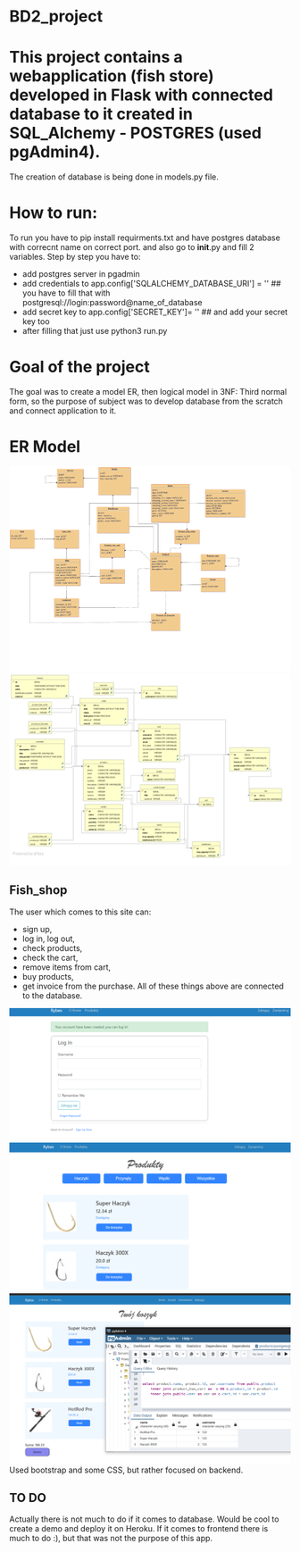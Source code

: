 # BD2_project

# This project   contains a webapplication (fish store) developed in Flask with connected database  to it created in SQL_Alchemy - POSTGRES (used pgAdmin4). 
The creation of database is being done in models.py file. 
# How to run:
To run you have to pip install requirments.txt and have postgres database with correcnt name on correct port.
and also go to __init__.py and fill 2 variables. Step by step you have to:
  - add postgres server in pgadmin
  - add credentials to app.config['SQLALCHEMY_DATABASE_URI'] = ''  ## you have to fill that with  postgresql://login:password@name_of_database
  - add secret key to app.config['SECRET_KEY']= '' ## and add your secret key too
  - after filling that just use python3 run.py 
 
# Goal of the project
The goal was to create a model ER, then logical model in 3NF: Third normal form, so the purpose of subject was to develop database from the scratch and connect application to it.
# ER Model
![ER Model](ER_model.png)
![Logical Model](logical1.png)

## Fish_shop ##
The user which comes to this site can:
- sign up,
- log in, log out, 
- check products,
- check the cart,
- remove items from cart,
- buy products,
- get invoice from the purchase. 
All of these things above are connected to the database. 

![Account creation](account_creation.png)
![Checking the products](products.png)
![Checking your cart with products](transaction1.png)
Used bootstrap and some CSS, but rather focused on backend. 

## TO DO
Actually there is not much to do if it comes to database. Would be cool to create a demo and deploy it
on Heroku.
If it comes to frontend there is much to do :), but that was not the purpose of this app.


